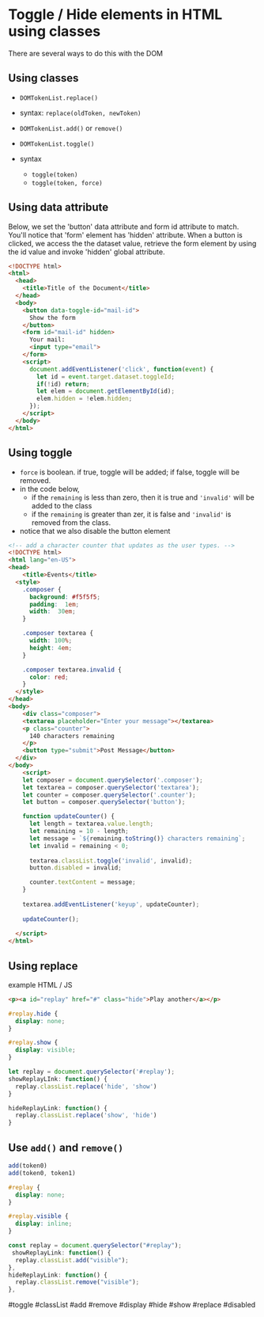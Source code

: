 # Toggle / Hide elements in HTML using classes

There are several ways to do this with the DOM
## Using classes
-  `DOMTokenList.replace()`
  - syntax: `replace(oldToken, newToken)`

- `DOMTokenList.add()` or `remove()`
-  `DOMTokenList.toggle()`
  - syntax
    - `toggle(token)`
    - `toggle(token, force)`

## Using data attribute
Below, we set the 'button' data attribute and form id attribute to match.
You'll notice that 'form' element has 'hidden' attribute.
When a button is clicked, we access the the dataset value, retrieve
the form element by using the id value and invoke 'hidden' global attribute.  
```html
<!DOCTYPE html>
<html>
  <head>
    <title>Title of the Document</title>
  </head>
  <body>
    <button data-toggle-id="mail-id">
      Show the form
    </button>
    <form id="mail-id" hidden>
      Your mail:
      <input type="email">
    </form>
    <script>
      document.addEventListener('click', function(event) {
        let id = event.target.dataset.toggleId;
        if(!id) return;
        let elem = document.getElementById(id);
        elem.hidden = !elem.hidden;
      });
    </script>
  </body>
</html>
```

## Using toggle
 - `force` is boolean.  if true, toggle will be added; if false, toggle will be removed.
 - in the code below,
   - if the `remaining` is less than zero, then it is true and `'invalid'` will be added to the class
   - if the `remaining` is greater than zer, it is false and `'invalid'` is removed from the class.
 -  notice that we also disable the button element
```html
<!-- add a character counter that updates as the user types. -->
<!DOCTYPE html>
<html lang="en-US">
<head>
	<title>Events</title>
  <style>
    .composer {
      background: #f5f5f5;
      padding:  1em;
      width:  30em;
    }

    .composer textarea {
      width: 100%;
      height: 4em;
    }

    .composer textarea.invalid {
      color: red;
    }
  </style>
</head>
<body>
	<div class="composer">
    <textarea placeholder="Enter your message"></textarea>
    <p class="counter">
      140 characters remaining
    </p>
    <button type="submit">Post Message</button>
  </div>
</body>
	<script>
    let composer = document.querySelector('.composer');
    let textarea = composer.querySelector('textarea');
    let counter = composer.querySelector('.counter');
    let button = composer.querySelector('button');

    function updateCounter() {
      let length = textarea.value.length;
      let remaining = 10 - length;
      let message = `${remaining.toString()} characters remaining`;
      let invalid = remaining < 0;
      
      textarea.classList.toggle('invalid', invalid);
      button.disabled = invalid;

      counter.textContent = message;    
    }
    
    textarea.addEventListener('keyup', updateCounter);
    
    updateCounter();
       
  </script>
</html>
```

## Using replace

example HTML / JS

```html
<p><a id="replay" href="#" class="hide">Play another</a></p>
```
```css
#replay.hide {
  display: none;
}

#replay.show {
  display: visible;
}
```
```javascript
let replay = document.querySelector('#replay');
showReplayLInk: function() {
  replay.classList.replace('hide', 'show')
}

hideReplayLink: function() {
  replay.classList.replace('show', 'hide')
}
```
## Use `add()`  and `remove()`

```javascript
add(token0)
add(token0, token1)
```
```css
#replay {
  display: none;
}

#replay.visible {
  display: inline;
}
```
```javascript
const replay = document.querySelector("#replay");
 showReplayLink: function() {
  replay.classList.add("visible");
},
hideReplayLink: function() {
  replay.classList.remove("visible");
},
```

#toggle  #classList  #add  #remove #display  #hide  #show  #replace #disabled

